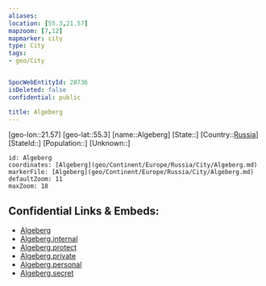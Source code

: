 ```yaml
---
aliases: 
location: [55.3,21.57]
mapzoom: [7,12] 
mapmarker: city 
type: City
tags:
- geo/City


SpocWebEntityId: 28736
isDeleted: false
confidential: public

title: Algeberg
---
```

[geo-lon::21.57]
[geo-lat::55.3]
[name::Algeberg]
[State::]
[Country::[Russia](geo/Continent/Europe/Russia.md)]
[StateId::]
[Population::]
[Unknown::]


```leaflet
id: Algeberg
coordinates: [Algeberg](geo/Continent/Europe/Russia/City/Algeberg.md)
markerFile: [Algeberg](geo/Continent/Europe/Russia/City/Algeberg.md)
defaultZoom: 11 
maxZoom: 18
```


## Confidential Links & Embeds: 
- [Algeberg](../../../../../../_public/geo/Continent/Europe/Russia/City/Algeberg.md) 
- [Algeberg.internal](../../../../../../_internal/geo/Continent/Europe/Russia/City/Algeberg.internal.md) 
- [Algeberg.protect](../../../../../../_protect/geo/Continent/Europe/Russia/City/Algeberg.protect.md) 
- [Algeberg.private](../../../../../../_private/geo/Continent/Europe/Russia/City/Algeberg.private.md) 
- [Algeberg.personal](../../../../../../_personal/geo/Continent/Europe/Russia/City/Algeberg.personal.md) 
- [Algeberg.secret](../../../../../../_secret/geo/Continent/Europe/Russia/City/Algeberg.secret.md) 
